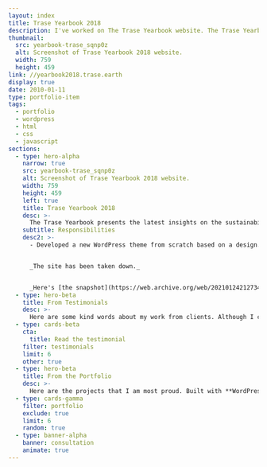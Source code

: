 ```yaml
---
layout: index
title: Trase Yearbook 2018
description: I've worked on The Trase Yearbook website. The Trase Yearbook presents the latest insights on the sustainability of global agricultural commodity supply chains.
thumbnail:
  src: yearbook-trase_sqnp0z
  alt: Screenshot of Trase Yearbook 2018 website.
  width: 759
  height: 459
link: //yearbook2018.trase.earth
display: true
date: 2010-01-11
type: portfolio-item
tags:
  - portfolio
  - wordpress
  - html
  - css
  - javascript
sections:
  - type: hero-alpha
    narrow: true
    src: yearbook-trase_sqnp0z
    alt: Screenshot of Trase Yearbook 2018 website.
    width: 759
    height: 459
    left: true
    title: Trase Yearbook 2018
    desc: >-
      The Trase Yearbook presents the latest insights on the sustainability of global agricultural commodity supply chains associated with tropical deforestation. The site runs on WordPress and Pantheon.
    subtitle: Responsibilities
    desc2: >-
      - Developed a new WordPress theme from scratch based on a design.


      _The site has been taken down._


      _Here's [the snapshot](https://web.archive.org/web/20210124212734/https://yearbook2018.trase.earth/) of the site._
  - type: hero-beta
    title: From Testimonials
    desc: >-
      Here are some kind words about my work from clients. Although I collaborated with clients from more than 10 countries, most of them came from **The United States**.
  - type: cards-beta
    cta:
      title: Read the testimonial
    filter: testimonials
    limit: 6
    other: true
  - type: hero-beta
    title: From the Portfolio
    desc: >-
      Here are the projects that I am most proud. Built with **WordPress**, **Shopify**, **Jekyll**, and **Hugo**, among others.
  - type: cards-gamma
    filter: portfolio
    exclude: true
    limit: 6
    random: true
  - type: banner-alpha
    banner: consultation
    animate: true
---
```

